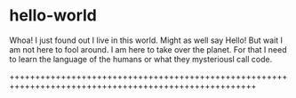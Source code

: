 # hello-world
Whoa! I just found out I live in this world. Might as well say Hello!
But wait I am not here to fool around. I am here to take over the planet.
For that I need to learn the language of the humans or what they mysteriousl call code.


++++++++++++++++++++++++++++++++++++++++++++++++++++++++++++++++++++++++++++++++++++++++++++++++++++++
